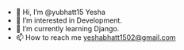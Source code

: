 - 👋 Hi, I’m @yubhatt15 Yesha
- 👀 I’m interested in Development.
- 🌱 I’m currently learning Django.
- 📫 How to reach me yeshabhatt1502@gmail.com

<!---
yubhatt15/yubhatt15 is a ✨ special ✨ repository because its `README.md` (this file) appears on your GitHub profile.
You can click the Preview link to take a look at your changes.
--->
